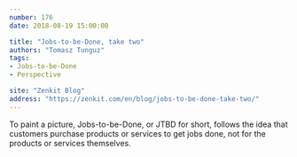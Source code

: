 ```yaml
---
number: 176
date: 2018-08-19 15:00:00

title: "Jobs-to-be-Done, take two"
authors: "Tomasz Tunguz"
tags:
- Jobs-to-be-Done
- Perspective

site: "Zenkit Blog"
address: "https://zenkit.com/en/blog/jobs-to-be-done-take-two/"
---
```


To paint a picture, Jobs-to-be-Done, or JTBD for short, follows the idea that customers purchase products or services to get jobs done, not for the products or services themselves.
